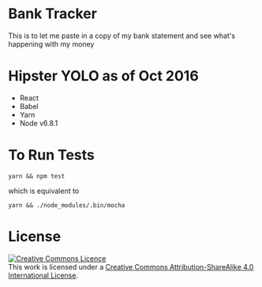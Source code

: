 # Bank Tracker

This is to let me paste in a copy of my bank statement and see what's happening with my money

# Hipster YOLO as of Oct 2016

* React
* Babel
* Yarn
* Node v6.8.1

# To Run Tests

`yarn && npm test`

which is equivalent to

`yarn && ./node_modules/.bin/mocha`

# License

<a rel="license" href="http://creativecommons.org/licenses/by-sa/4.0/"><img alt="Creative Commons Licence" style="border-width:0" src="https://i.creativecommons.org/l/by-sa/4.0/88x31.png" /></a><br />This work is licensed under a <a rel="license" href="http://creativecommons.org/licenses/by-sa/4.0/">Creative Commons Attribution-ShareAlike 4.0 International License</a>.